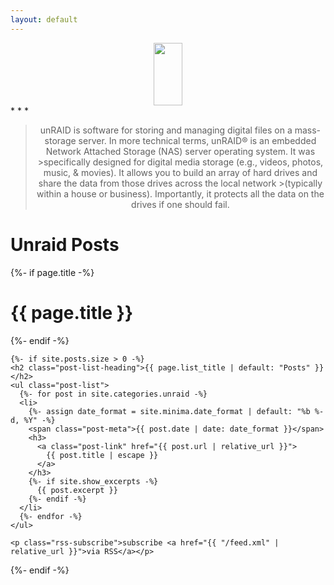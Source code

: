 ```yaml
---
layout: default
---
```

<center><img src="/blog/assets/img/unraidlogo.jpg" height="100x" width="30%"></center>
* * *

><center>unRAID is software for storing and managing digital files on a mass-storage server.  In more technical terms, unRAID® is an embedded Network Attached Storage (NAS) server operating system.  It was >specifically designed for digital media storage (e.g., videos, photos, music, & movies).  It allows you to build an array of hard drives and share the data from those drives across the local network >(typically within a house or business).  Importantly, it protects all the data on the drives if one should fail.</center>

<h1>Unraid Posts</h1>

<div class="home">
  {%- if page.title -%}
    <h1 class="page-heading">{{ page.title }}</h1>
  {%- endif -%}

    {%- if site.posts.size > 0 -%}
    <h2 class="post-list-heading">{{ page.list_title | default: "Posts" }}</h2>
    <ul class="post-list">
      {%- for post in site.categories.unraid -%}
      <li>
        {%- assign date_format = site.minima.date_format | default: "%b %-d, %Y" -%}
        <span class="post-meta">{{ post.date | date: date_format }}</span>
        <h3>
          <a class="post-link" href="{{ post.url | relative_url }}">
            {{ post.title | escape }}
          </a>
        </h3>
        {%- if site.show_excerpts -%}
          {{ post.excerpt }}
        {%- endif -%}
      </li>
      {%- endfor -%}
    </ul>

    <p class="rss-subscribe">subscribe <a href="{{ "/feed.xml" | relative_url }}">via RSS</a></p>
  {%- endif -%}

</div>
